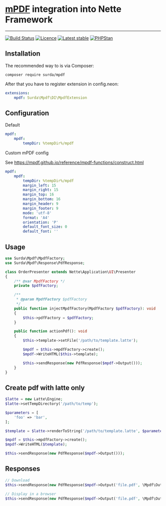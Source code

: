 # [mPDF](https://mpdf.github.io) integration into Nette Framework

-----

[![Build Status](https://travis-ci.org/surda/mpdf.svg?branch=master)](https://travis-ci.org/surda/mpdf)
[![Licence](https://img.shields.io/packagist/l/surda/mpdf.svg?style=flat-square)](https://packagist.org/packages/surda/mpdf)
[![Latest stable](https://img.shields.io/packagist/v/surda/mpdf.svg?style=flat-square)](https://packagist.org/packages/surda/mpdf)
[![PHPStan](https://img.shields.io/badge/PHPStan-enabled-brightgreen.svg?style=flat)](https://github.com/phpstan/phpstan)

## Installation

The recommended way to is via Composer:

```
composer require surda/mpdf
```

After that you have to register extension in config.neon:

```yaml
extensions:
    mpdf: Surda\Mpdf\DI\MpdfExtension
```

## Configuration

Default
```yaml
mpdf:
    mpdf:
        tempDir: %tempDir%/mpdf
```

Custom mPDF config

See https://mpdf.github.io/reference/mpdf-functions/construct.html

```yaml
mpdf:
    mpdf:
        tempDir: %tempDir%/mpdf
        margin_left: 15
        margin_right: 15
        margin_top: 16
        margin_bottom: 16
        margin_header: 9
        margin_footer: 9
        mode: 'utf-8'
        format: 'A4'
        orientation: 'P'
        default_font_size: 0  
        default_font: ''
```

## Usage

```php
use Surda\Mpdf\MpdfFactory;
use Surda\Mpdf\Response\PdfResponse;

class OrderPresenter extends Nette\Application\UI\Presenter
{
    /** @var MpdfFactory */
    private $pdfFactory;

    /**
     * @param MpdfFactory $pdfFactory
     */
    public function injectMpdfFactory(MpdfFactory $pdfFactory): void
    {
        $this->pdfFactory = $pdfFactory;
    }

    public function actionPdf(): void
    {
        $this->template->setFile('/path/to/template.latte');

        $mpdf = $this->mpdfFactory->create();
        $mpdf->WriteHTML($this->template);

        $this->sendResponse(new PdfResponse($mpdf->Output()));
    }
}
```

## Create pdf with latte only

```php
$latte = new Latte\Engine;
$latte->setTempDirectory('/path/to/temp');

$parameters = [
    'foo' => 'bar',
];

$template = $latte->renderToString('/path/to/template.latte', $parameters);

$mpdf = $this->mpdfFactory->create();
$mpdf->WriteHTML($template);

$this->sendResponse(new PdfResponse($mpdf->Output()));
```

## Responses

```php
// Download
$this->sendResponse(new PdfResponse($mpdf->Output('file.pdf', \Mpdf\Output\Destination::DOWNLOAD)));

// Display in a browser
$this->sendResponse(new PdfResponse($mpdf->Output('file.pdf', \Mpdf\Output\Destination::INLINE)));
```

